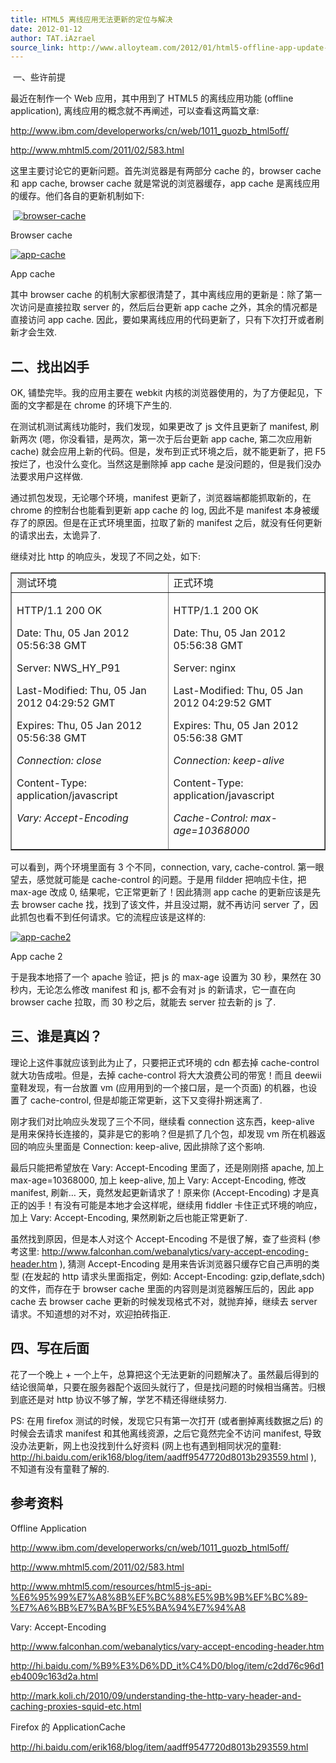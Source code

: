 ```yaml
---
title: HTML5 离线应用无法更新的定位与解决
date: 2012-01-12
author: TAT.iAzrael
source_link: http://www.alloyteam.com/2012/01/html5-offline-app-update-problem/
---
```


 一、些许前提

最近在制作一个 Web 应用，其中用到了 HTML5 的离线应用功能 (offline application), 离线应用的概念就不再阐述，可以查看这两篇文章:

<http://www.ibm.com/developerworks/cn/web/1011_guozb_html5off/>

<http://www.mhtml5.com/2011/02/583.html>

这里主要讨论它的更新问题。首先浏览器是有两部分 cache 的，browser cache 和 app cache, browser cache 就是常说的浏览器缓存，app cache 是离线应用的缓存。他们各自的更新机制如下:

 [![](http://alloyteam.com/wp-content/uploads/2012/01/browser-cache.png "browser-cache")](http://alloyteam.com/wp-content/uploads/2012/01/browser-cache.png)

Browser cache

[![](http://alloyteam.com/wp-content/uploads/2012/01/app-cache.png "app-cache")](http://alloyteam.com/wp-content/uploads/2012/01/app-cache.png)

App cache

其中 browser cache 的机制大家都很清楚了，其中离线应用的更新是：除了第一次访问是直接拉取 server 的，然后后台更新 app cache 之外，其余的情况都是直接访问 app cache. 因此，要如果离线应用的代码更新了，只有下次打开或者刷新才会生效.

## 二、找出凶手

OK, 铺垫完毕。我的应用主要在 webkit 内核的浏览器使用的，为了方便起见，下面的文字都是在 chrome 的环境下产生的.

在测试机测试离线功能时，我们发现，如果更改了 js 文件且更新了 manifest, 刷新两次 (嗯，你没看错，是两次，第一次于后台更新 app cache, 第二次应用新 cache) 就会应用上新的代码。但是，发布到正式环境之后，就不能更新了，把 F5 按烂了，也没什么变化。当然这是删除掉 app cache 是没问题的，但是我们没办法要求用户这样做.

通过抓包发现，无论哪个环境，manifest 更新了，浏览器端都能抓取新的，在 chrome 的控制台也能看到更新 app cache 的 log, 因此不是 manifest 本身被缓存了的原因。但是在正式环境里面，拉取了新的 manifest 之后，就没有任何更新的请求出去，太诡异了.

继续对比 http 的响应头，发现了不同之处，如下:

<table border="1" cellspacing="0" cellpadding="0"><tbody><tr><td valign="top" width="356">测试环境</td><td valign="top" width="356">正式环境</td></tr><tr><td valign="top" width="356"><p align="left">HTTP/1.1 200 OK</p><p align="left">Date: Thu, 05 Jan 2012 05:56:38 GMT</p><p align="left">Server: NWS_HY_P91</p><p align="left">Last-Modified: Thu, 05 Jan 2012 04:29:52 GMT</p><p align="left">Expires: Thu, 05 Jan 2012 05:56:38 GMT</p><p align="left"><em>Connection: close</em></p><p>Content-Type: application/javascript</p><p align="left"><em>Vary: Accept-Encoding</em></p></td><td valign="top" width="356"><p align="left">HTTP/1.1 200 OK</p><p align="left">Date: Thu, 05 Jan 2012 05:56:38 GMT</p><p align="left">Server: nginx</p><p align="left">Last-Modified: Thu, 05 Jan 2012 04:29:52 GMT</p><p align="left">Expires: Thu, 05 Jan 2012 05:56:38 GMT</p><p align="left"><em>Connection: keep-alive</em></p><p>Content-Type: application/javascript</p><p align="left"><em>Cache-Control: max-age=10368000</em></p></td></tr></tbody></table>

可以看到，两个环境里面有 3 个不同，connection, vary, cache-control. 第一眼望去，感觉就可能是 cache-control 的问题。于是用 fildder 把响应卡住，把 max-age 改成 0, 结果呢，它正常更新了！因此猜测 app cache 的更新应该是先去 browser cache 找，找到了该文件，并且没过期，就不再访问 server 了，因此抓包也看不到任何请求。它的流程应该是这样的:

[![](http://alloyteam.com/wp-content/uploads/2012/01/app-cache2.png "app-cache2")](http://alloyteam.com/wp-content/uploads/2012/01/app-cache2.png)

App cache 2

于是我本地搭了一个 apache 验证，把 js 的 max-age 设置为 30 秒，果然在 30 秒内，无论怎么修改 manifest 和 js, 都不会有对 js 的新请求，它一直在向 browser cache 拉取，而 30 秒之后，就能去 server 拉去新的 js 了.

## 三、谁是真凶？

理论上这件事就应该到此为止了，只要把正式环境的 cdn 都去掉 cache-control 就大功告成啦。但是，去掉 cache-control 将大大浪费公司的带宽！而且 deewii 童鞋发现，有一台放置 vm (应用用到的一个接口层，是一个页面) 的机器，也设置了 cache-control, 但是却能正常更新，这下又变得扑朔迷离了.

刚才我们对比响应头发现了三个不同，继续看 connection 这东西，keep-alive 是用来保持长连接的，莫非是它的影响？但是抓了几个包，却发现 vm 所在机器返回的响应头里面是 Connection: keep-alive, 因此排除了这个影响.

最后只能把希望放在 Vary: Accept-Encoding 里面了，还是刚刚搭 apache, 加上 max-age=10368000, 加上 keep-alive, 加上 Vary: Accept-Encoding, 修改 manifest, 刷新… 天，竟然发起更新请求了！原来你 (Accept-Encoding) 才是真正的凶手！有没有可能是本地才会这样呢，继续用 fiddler 卡住正式环境的响应，加上 Vary: Accept-Encoding, 果然刷新之后也能正常更新了.

虽然找到原因，但是本人对这个 Accept-Encoding 不是很了解，查了些资料 (参考这里: <http://www.falconhan.com/webanalytics/vary-accept-encoding-header.htm> ), 猜测 Accept-Encoding 是用来告诉浏览器只缓存它自己声明的类型 (在发起的 http 请求头里面指定，例如: Accept-Encoding: gzip,deflate,sdch) 的文件，而存在于 browser cache 里面的内容则是浏览器解压后的，因此 app cache 去 browser cache 更新的时候发现格式不对，就抛弃掉，继续去 server 请求。不知道想的对不对，欢迎拍砖指正.

## 四、写在后面

花了一个晚上 + 一个上午，总算把这个无法更新的问题解决了。虽然最后得到的结论很简单，只要在服务器配个返回头就行了，但是找问题的时候相当痛苦。归根到底还是对 http 协议不够了解，学艺不精还得继续努力.

PS: 在用 firefox 测试的时候，发现它只有第一次打开 (或者删掉离线数据之后) 的时候会去请求 manifest 和其他离线资源，之后它竟然完全不访问 manifest, 导致没办法更新，网上也没找到什么好资料 (网上也有遇到相同状况的童鞋: <http://hi.baidu.com/erik168/blog/item/aadff9547720d8013b293559.html> ), 不知道有没有童鞋了解的.

## 参考资料

Offline Application

<http://www.ibm.com/developerworks/cn/web/1011_guozb_html5off/>

<http://www.mhtml5.com/2011/02/583.html>

<http://www.mhtml5.com/resources/html5-js-api-%E6%95%99%E7%A8%8B%EF%BC%88%E5%9B%9B%EF%BC%89-%E7%A6%BB%E7%BA%BF%E5%BA%94%E7%94%A8>

Vary: Accept-Encoding

<http://www.falconhan.com/webanalytics/vary-accept-encoding-header.htm>

<http://hi.baidu.com/%B9%E3%D6%DD_it%C4%D0/blog/item/c2dd76c96d1eb4009c163d2a.html>

<http://mark.koli.ch/2010/09/understanding-the-http-vary-header-and-caching-proxies-squid-etc.html>

Firefox 的 ApplicationCache

<http://hi.baidu.com/erik168/blog/item/aadff9547720d8013b293559.html>